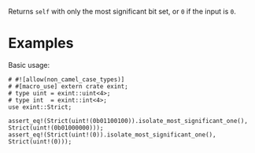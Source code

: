 Returns `self` with only the most significant bit set, or `0` if the input is `0`.

# Examples

Basic usage:

```
# #![allow(non_camel_case_types)]
# #[macro_use] extern crate exint;
# type uint = exint::uint<4>;
# type int  = exint::int<4>;
use exint::Strict;

assert_eq!(Strict(uint!(0b01100100)).isolate_most_significant_one(), Strict(uint!(0b01000000)));
assert_eq!(Strict(uint!(0)).isolate_most_significant_one(), Strict(uint!(0)));
```
